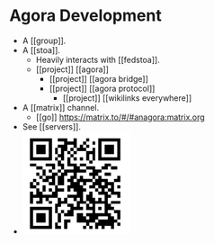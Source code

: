# Agora Development

- A [[group]].
- A [[stoa]].
  - Heavily interacts with [[fedstoa]].
  - [[project]] [[agora]]
    - [[project]] [[agora bridge]]
    - [[project]] [[agora protocol]]
      - [[project]] [[wikilinks everywhere]]
- A [[matrix]] channel.
  - [[go]] https://matrix.to/#/#anagora:matrix.org
- See [[servers]].
- ![](assets/2022-01-19-17-00-58.png)



